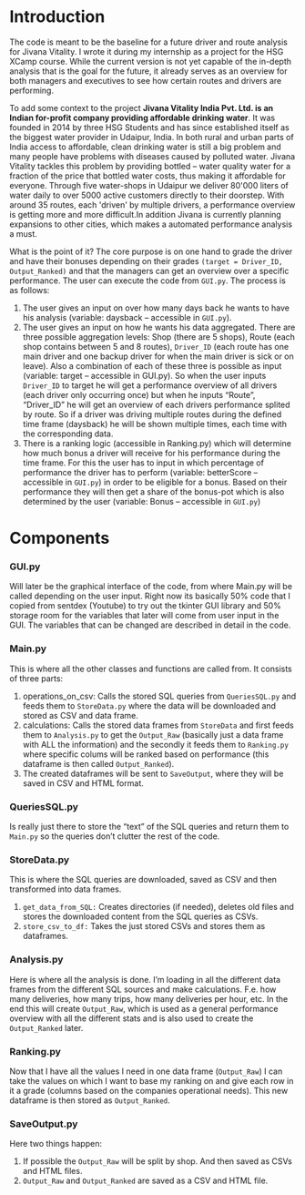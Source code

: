# Introduction
The code is meant to be the baseline for a future driver and route analysis for Jivana Vitality. I wrote it during my internship as a project for the HSG XCamp course. While the current version is not yet capable of the in-depth analysis that is the goal for the future, it already serves as an overview for both managers and executives to see how certain routes and drivers are performing.

To add some context to the project **Jivana Vitality India Pvt. Ltd. is an Indian for-profit company providing affordable drinking water**. It was founded in 2014 by three HSG Students and has since established itself as the biggest water provider in Udaipur, India. In both rural and urban parts of India access to affordable, clean drinking water is still a big problem and many people have problems with diseases caused by polluted water. Jivana Vitality tackles this problem by providing bottled – water quality water for a fraction of the price that bottled water costs, thus making it affordable for everyone. Through five water-shops in Udaipur we deliver 80'000 liters of water daily to over 5000 active customers directly to their doorstep. With around 35 routes, each 'driven' by multiple drivers, a performance overview is getting more and more difficult.In addition Jivana is currently planning expansions to other cities, which makes a automated performance analysis a must.

What is the point of it? The core purpose is on one hand to grade the driver and have their bonuses depending on their grades ```(target = Driver_ID, Output_Ranked)``` and that the managers can get an overview over a specific performance. The user can execute the code from ```GUI.py```. The process is as follows:

  1. The user gives an input on over how many days back he wants to have his analysis (variable: daysback – accessible in ```GUI.py```).
  2. The user gives an input on how he wants his data aggregated. There are three possible aggregation levels: Shop (there are 5 shops), Route (each shop contains between 5 and 8 routes), ```Driver_ID``` (each route has one main driver and one backup driver for when the main driver is sick or on leave). Also a combination of each of these three is possible as input (variable: target – accessible in GUI.py).
  So when the user inputs ```Driver_ID``` to target he will get a performance overview of all drivers (each driver only occurring once) but when he inputs “Route”, “Driver_ID” he will get an overview of each drivers performance splited by route. So if a driver was driving multiple routes during the defined time frame (daysback) he will be shown multiple times, each time with the corresponding data.
  3. There is a ranking logic (accessible in Ranking.py) which will determine how much bonus a driver will receive for his performance during the time frame. For this the user has to input in which percentage of performance the driver has to perform (variable: betterScore – accessible in ```GUI.py```) in order to be eligible for a bonus. Based on their performance they will then get a share of the bonus-pot which is also determined by the user (variable: Bonus – accessible in ```GUI.py```)

# Components

### GUI.py
Will later be the graphical interface of the code, from where Main.py will be called depending on the user input. Right now its basically 50% code that I copied from sentdex (Youtube) to try out the tkinter GUI library and 50% storage room for the variables that later will come from user input in the GUI. The variables that can be changed are described in detail in the code.

### Main.py
  This is where all the other classes and functions are called from. It consists of three parts:
  1. operations_on_csv: Calls the stored SQL queries from ```QueriesSQL.py``` and feeds them to ```StoreData.py``` where the data will be downloaded and stored as CSV and data frame.
  2. calculations: Calls the stored data frames from ```StoreData``` and first feeds them to ```Analysis.py``` to get the ```Output_Raw``` (basically just a data frame with ALL the information) and the secondly it feeds them to ```Ranking.py``` where specific colums will be ranked based on performance (this dataframe is then called ```Output_Ranked```). 
  3. The created dataframes will be sent to ```SaveOutput```, where they will be saved in CSV and HTML format.

### QueriesSQL.py
Is really just there to store the “text” of the SQL queries and return them to ```Main.py``` so the queries don’t clutter the rest of the code.

### StoreData.py
This is where the SQL queries are downloaded, saved as CSV and then transformed into data frames.
  1. ```get_data_from_SQL:``` Creates directories (if needed), deletes old files and stores the downloaded content from the SQL queries as CSVs.
  2. ```store_csv_to_df:``` Takes the just stored CSVs and stores them as dataframes.

### Analysis.py
Here is where all the analysis is done. I’m loading in all the different data frames from the different SQL sources and make calculations. F.e. how many deliveries, how many trips, how many deliveries per hour, etc. In the end this will create ```Output_Raw```, which is used as a general performance overview with all the different stats and is also used to create the ```Output_Ranked``` later.

### Ranking.py
Now that I have all the values I need in one data frame (```Output_Raw```) I can take the values on which I want to base my ranking on and give each row in it a grade (columns based on the companies operational needs). This new dataframe is then stored as ```Output_Ranked```.

### SaveOutput.py
Here two things happen:
  1. If possible the ```Output_Raw``` will be split by shop. And then saved as CSVs and HTML files.
  2. ```Output_Raw``` and ```Output_Ranked``` are saved as a CSV and HTML file.
